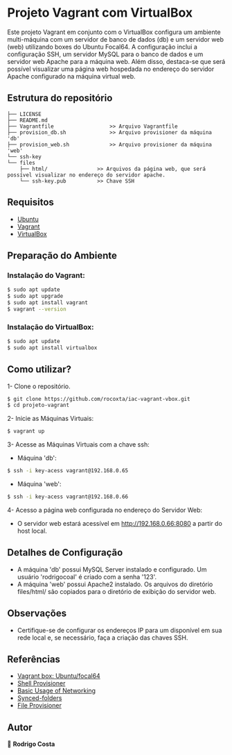 # Projeto Vagrant com VirtualBox

Este projeto Vagrant em conjunto com o VirtualBox configura um ambiente multi-máquina com um servidor de banco de dados (db) e um servidor web (web) utilizando boxes do Ubuntu Focal64. A configuração inclui a configuração SSH, um servidor MySQL para o banco de dados e um servidor web Apache para a máquina web. Além disso, destaca-se que será possível visualizar uma página web hospedada no endereço do servidor Apache configurado na máquina virtual web.

## Estrutura do repositório
```
├── LICENSE
├── README.md
├── Vagrantfile                  >> Arquivo Vagrantfile
├── provision_db.sh              >> Arquivo provisioner da máquina 'db'
├── provision_web.sh             >> Arquivo provisioner da máquina 'web'            
└── ssh-key      
└── files                
 	├── html/                >> Arquivos da página web, que será possível visualizar no endereço do servidor apache.
	└── ssh-key.pub          >> Chave SSH
```

## Requisitos
- [Ubuntu](https://ubuntu.com)
- [Vagrant](https://www.vagrantup.com/)
- [VirtualBox](https://www.virtualbox.org/)

## Preparação do Ambiente

### Instalação do Vagrant:

```bash
$ sudo apt update
$ sudo apt upgrade
$ sudo apt install vagrant
$ vagrant --version

```
### Instalação do VirtualBox:

```bash
$ sudo apt update
$ sudo apt install virtualbox
```
## Como utilizar?
1- Clone o repositório.
```bash
$ git clone https://github.com/rocoxta/iac-vagrant-vbox.git
$ cd projeto-vagrant
```
2- Inicie as Máquinas Virtuais:
```bash
$ vagrant up
```
3- Acesse as Máquinas Virtuais com a chave ssh:
- Máquina 'db':
```bash
$ ssh -i key-acess vagrant@192.168.0.65
```
- Máquina 'web':
```bash
$ ssh -i key-acess vagrant@192.168.0.66
```
4- Acesso a página web configurada no endereço do Servidor Web:
- O servidor web estará acessível em http://192.168.0.66:8080 a partir do host local.

## Detalhes de Configuração
- A máquina 'db' possui MySQL Server instalado e configurado. Um usuário 'rodrigocoal' é criado com a senha '123'.
- A máquina 'web' possui Apache2 instalado. Os arquivos do diretório files/html/ são copiados para o diretório de exibição do servidor web.

## Observações
- Certifique-se de configurar os endereços IP para um disponível em sua rede local e, se necessário, faça a criação das chaves SSH.

## Referências
- [Vagrant box: Ubuntu/focal64](https://app.vagrantup.com/ubuntu/boxes/focal64)
- [Shell Provisioner](https://developer.hashicorp.com/vagrant/docs/provisioning/shell)
- [Basic Usage of Networking](https://developer.hashicorp.com/vagrant/docs/networking/basic_usage)
- [Synced-folders](https://developer.hashicorp.com/vagrant/docs/synced-folders/basic_usage)
- [File Provisioner](https://developer.hashicorp.com/vagrant/docs/provisioning/file)
## Autor
👤 **Rodrigo Costa**

